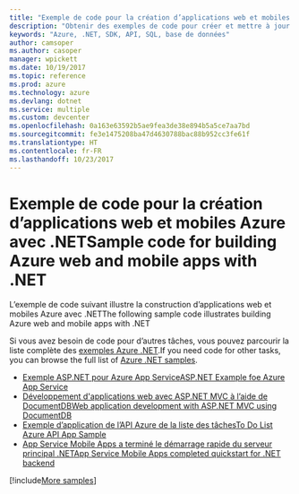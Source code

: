 ```yaml
---
title: "Exemple de code pour la création d’applications web et mobiles Azure avec .NET"
description: "Obtenir des exemples de code pour créer et mettre à jour Azure Web Apps à l’aide de .NET"
keywords: "Azure, .NET, SDK, API, SQL, base de données"
author: camsoper
ms.author: casoper
manager: wpickett
ms.date: 10/19/2017
ms.topic: reference
ms.prod: azure
ms.technology: azure
ms.devlang: dotnet
ms.service: multiple
ms.custom: devcenter
ms.openlocfilehash: 0a163e63592b5ae9fea3de38e894b5a5ce7aa7bd
ms.sourcegitcommit: fe3e1475208ba47d4630788bac88b952cc3fe61f
ms.translationtype: HT
ms.contentlocale: fr-FR
ms.lasthandoff: 10/23/2017
---
```

# <a name="sample-code-for-building-azure-web-and-mobile-apps-with-net"></a><span data-ttu-id="0f73c-104">Exemple de code pour la création d’applications web et mobiles Azure avec .NET</span><span class="sxs-lookup"><span data-stu-id="0f73c-104">Sample code for building Azure web and mobile apps with .NET</span></span>

<span data-ttu-id="0f73c-105">L’exemple de code suivant illustre la construction d’applications web et mobiles Azure avec .NET</span><span class="sxs-lookup"><span data-stu-id="0f73c-105">The following sample code illustrates building Azure web and mobile apps with .NET</span></span>

<span data-ttu-id="0f73c-106">Si vous avez besoin de code pour d’autres tâches, vous pouvez parcourir la liste complète des [exemples Azure .NET](https://azure.microsoft.com/resources/samples/?platform=dotnet&view=azure-dotnet).</span><span class="sxs-lookup"><span data-stu-id="0f73c-106">If you need code for other tasks, you can browse the full list of [Azure .NET samples](https://azure.microsoft.com/resources/samples/?platform=dotnet&view=azure-dotnet).</span></span>

- [<span data-ttu-id="0f73c-107">Exemple ASP.NET pour Azure App Service</span><span class="sxs-lookup"><span data-stu-id="0f73c-107">ASP.NET Example foe Azure App Service</span></span>](https://azure.microsoft.com/en-us/resources/samples/app-service-web-dotnet-get-started/)
- [<span data-ttu-id="0f73c-108">Développement d'applications web avec ASP.NET MVC à l’aide de DocumentDB</span><span class="sxs-lookup"><span data-stu-id="0f73c-108">Web application development with ASP.NET MVC using DocumentDB</span></span>](https://azure.microsoft.com/en-us/resources/samples/documentdb-dotnet-todo-app/
)
- [<span data-ttu-id="0f73c-109">Exemple d’application de l’API Azure de la liste des tâches</span><span class="sxs-lookup"><span data-stu-id="0f73c-109">To Do List Azure API App Sample</span></span>](https://azure.microsoft.com/en-us/resources/samples/app-service-api-dotnet-todo-list/?cdn=disable)
- [<span data-ttu-id="0f73c-110">App Service Mobile Apps a terminé le démarrage rapide du serveur principal .NET</span><span class="sxs-lookup"><span data-stu-id="0f73c-110">App Service Mobile Apps completed quickstart for .NET backend</span></span>](https://azure.microsoft.com/en-us/resources/samples/app-service-mobile-dotnet-backend-quickstart/)


[!include[More samples](includes/more-samples.md)]
